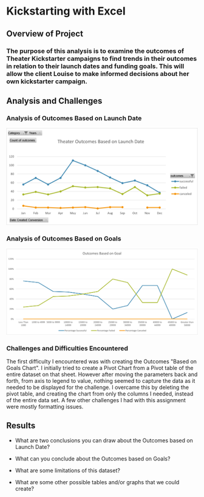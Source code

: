 # Kickstarting with Excel

## Overview of Project

### The purpose of this analysis is to examine the outcomes of Theater Kickstarter campaigns to find trends in their outcomes in relation to their launch dates and funding goals. This will allow the client Louise to make informed decisions about her own kickstarter campaign.

## Analysis and Challenges

### Analysis of Outcomes Based on Launch Date
![Theater_Outcomes_vs_Launch](/Resources/Theater_Outcomes_vs_Launch.png)

### Analysis of Outcomes Based on Goals
![Outcomes_vs_Goals](/Resources/Outcomes_vs_Goals.png)

### Challenges and Difficulties Encountered
The first difficulty I encountered was with creating the Outcomes "Based on Goals Chart".  I initially tried to create a Pivot Chart from a Pivot table of the entire dataset on that sheet.  However after moving the parameters back and forth, from axis to legend to value, nothing seemed to capture the data as it needed to be displayed for the challenge. I overcame this by deleting the pivot table, and creating the chart from only the columns I needed, instead of the entire data set. A few other challenges I had with this assignment were mostly formatting issues.  

## Results

- What are two conclusions you can draw about the Outcomes based on Launch Date?

- What can you conclude about the Outcomes based on Goals?

- What are some limitations of this dataset?

- What are some other possible tables and/or graphs that we could create?
